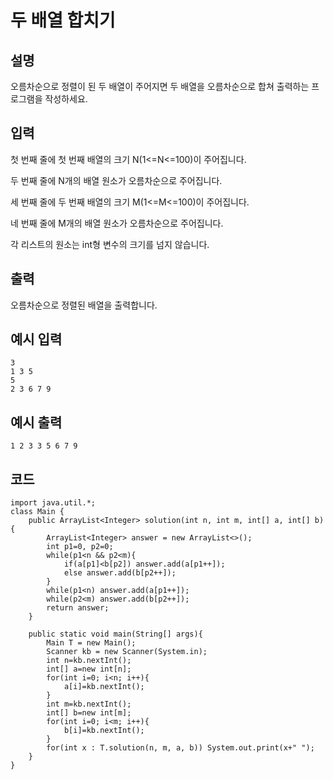 # 두 배열 합치기

## 설명

오름차순으로 정렬이 된 두 배열이 주어지면 두 배열을 오름차순으로 합쳐 출력하는 프로그램을 작성하세요.


## 입력
첫 번째 줄에 첫 번째 배열의 크기 N(1<=N<=100)이 주어집니다.

두 번째 줄에 N개의 배열 원소가 오름차순으로 주어집니다.

세 번째 줄에 두 번째 배열의 크기 M(1<=M<=100)이 주어집니다.

네 번째 줄에 M개의 배열 원소가 오름차순으로 주어집니다.

각 리스트의 원소는 int형 변수의 크기를 넘지 않습니다.


## 출력
오름차순으로 정렬된 배열을 출력합니다.

## 예시 입력
```text
3
1 3 5
5
2 3 6 7 9
```

## 예시 출력
```text
1 2 3 3 5 6 7 9
```


## 코드
```
import java.util.*;
class Main {	
	public ArrayList<Integer> solution(int n, int m, int[] a, int[] b){
		ArrayList<Integer> answer = new ArrayList<>();
		int p1=0, p2=0;
		while(p1<n && p2<m){
			if(a[p1]<b[p2]) answer.add(a[p1++]);
			else answer.add(b[p2++]);
		}
		while(p1<n) answer.add(a[p1++]);
		while(p2<m) answer.add(b[p2++]);
		return answer;
	}

	public static void main(String[] args){
		Main T = new Main();
		Scanner kb = new Scanner(System.in);
		int n=kb.nextInt();
		int[] a=new int[n];
		for(int i=0; i<n; i++){
			a[i]=kb.nextInt();
		}
		int m=kb.nextInt();
		int[] b=new int[m];
		for(int i=0; i<m; i++){
			b[i]=kb.nextInt();
		}
		for(int x : T.solution(n, m, a, b)) System.out.print(x+" ");
	}
}
```